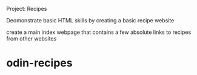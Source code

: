 Project: Recipes 

Deomonstrate basic HTML skills by creating a basic recipe website

create a main index webpage that contains a few absolute links to recipes from other websites 
# odin-recipes
